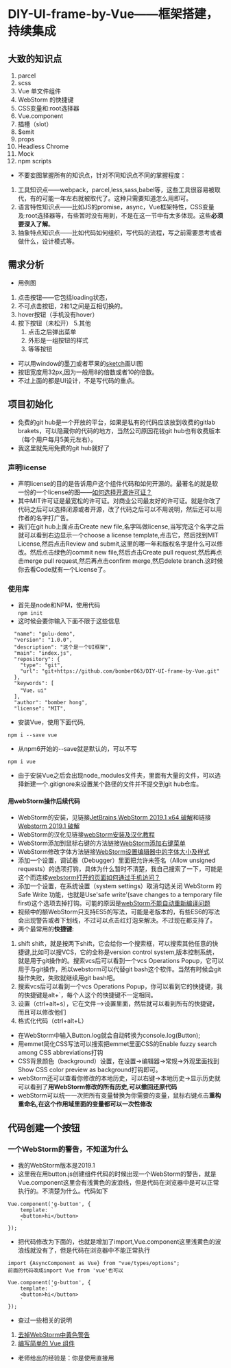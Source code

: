 # DIY-UI-frame-by-Vue——框架搭建，持续集成
## 大致的知识点
1. parcel
2. scss
3. Vue 单文件组件
4. WebStorm 的快捷键
5. CSS变量和:root选择器
6. Vue.component
7. 插槽（slot）
8. $emit
9. props
10. Headless Chrome
11. Mock
12. npm scripts
* 不要妄图掌握所有的知识点，针对不同知识点不同的掌握程度：
1. 工具知识点——webpack，parcel,less,sass,babel等，这些工具很容易被取代，有的可能一年左右就被取代了。这种只需要知道怎么用即可。
2. 语言特性知识点——比如JS的promise，async，Vue框架特性，CSS变量及:root选择器等，有些暂时没有用到，不是在这一节中有太多体现。这些**必须要深入了解**。
3. 抽象特点知识点——比如代码如何组织，写代码的流程，写之前需要思考或者做什么，设计模式等。
## 需求分析
* 用例图
1. 点击按钮——它包括loading状态，
2. 不可点击按钮，2和1之间是互相切换的。
3. hover按钮（手机没有hover）
4. 按下按钮（未松开）
5.其他
   1. 点击之后弹出菜单
   2. 外形是一组按钮的样式
   3. 等等按钮
* 可以用window的[墨刀](https://modao.cc/)或者苹果的[sketch](http://www.sketchcn.com/)画UI图
* 按钮宽度用32px,因为一般用8的倍数或者10的倍数。
* 不过上面的都是UI设计，不是写代码的重点。
## 项目初始化
* 免费的git hub是一个开放的平台，如果是私有的代码应该放到收费的gitlab brakets，可以隐藏你的代码的地方，当然公司原因花钱git hub也有收费版本（每个用户每月5美元左右）。
* 我这里就先用免费的git hub就好了
### 声明license
* 声明license的目的是告诉用户这个组件代码和如何开源的。最著名的就是软一份的一个license的图——[如何选择开源许可证？](http://www.ruanyifeng.com/blog/2011/05/how_to_choose_free_software_licenses.html)
* 其中MIT许可证是最宽松的许可证。对商业公司最友好的许可证。就是你改了代码之后可以选择闭源或者开源，改了代码之后可以不用说明，然后还可以用作者的名字打广告。
* 我们在git hub上面点击Create new file,名字叫做license,当写完这个名字之后就可以看到右边显示一个choose a license template,点击它，然后找到MIT License,然后点击Review and submit,这里的哪一年和版权名字是什么可以修改。然后点击绿色的commit new file,然后点击Create pull
request,然后再点击merge pull request,然后再点击confirm merge,然后delete branch.这时候你去看Code就有一个License了。
### 使用库
* 首先是node和NPM，使用代码   
`npm init`
* 这时候会要你输入下面不限于这些信息
```
  "name": "gulu-demo",
  "version": "1.0.0",
  "description": "这个是一个UI框架",
  "main": "index.js",
  "repository": {
    "type": "git",
    "url": "git+https://github.com/bomber063/DIY-UI-frame-by-Vue.git"
  },
  "keywords": [
    "Vue，ui"
  ],
  "author": "bomber hong",
  "license": "MIT",
```
* 安装Vue，使用下面代码,
```
npm i --save vue 
```
* 从npm6开始的--save就是默认的，可以不写
```
npm i vue
```
* 由于安装Vue之后会出现node_modules文件夹，里面有大量的文件，可以选择新建一个.gitignore来设置某个路径的文件并不提交到git hub仓库。
#### 用webStorm操作后续代码
* WebStorm的安装，见链接[JetBrains WebStorm 2019.1 x64 破解](http://www.bcniubi.cn/221)和链接[Webstorm 2019.1 破解](https://blog.csdn.net/fu983531588/article/details/89312799)
* WebStorm的汉化见链接[webStorm安装及汉化教程](https://blog.csdn.net/qq_33915006/article/details/79696319)
* WebStorm添加到鼠标右键的方法链接[WebStorm添加右键菜单](https://www.jianshu.com/p/de8f31e11dea)
* WebStorm修改字体方法链接[WebStorm设置编辑器中的字体大小及样式](https://www.cnblogs.com/dzlishen/p/4253280.html)
* 添加一个设置，调试器（Debugger）里面把允许未签名（Allow unsigned requests）的选项打钩，具体为什么暂时不清楚，我自己搜索了一下，可能是这个而连接[webstorm打开的页面如何通过手机访问？](https://blog.csdn.net/qq_28296925/article/details/94602731)
* 添加一个设置，在系统设置（system settings）取消勾选关闭 WebStorm 的 Safe Write 功能，也就是Use'safe write'(save changes to a temporary file first)这个选项去掉打钩。可能的原因是[webStorm不能自动重新编译问题](https://blog.csdn.net/qq_34149935/article/details/79224263)
* 视频中的额WebStorm只支持ES5的写法，可能是老版本的，有些ES6的写法会出现警告或者下划线，不过可以点击红灯泡来解决。不过现在都支持了。
* 两个最常用的**快捷键**:
1. shift shift，就是按两下shift，它会给你一个搜索框，可以搜索其他任意的快捷键,比如可以搜VCS，它的全称是version control system,版本控制系统，就是用于git操作的。搜索vcs后可以看到一个vcs Operations Popup，它可以用于与git操作，所以webstorm可以代替git bash这个软件。当然有时候会git操作失败，失败就继续用git bash吧。
2. 搜索vcs后可以看到一个vcs Operations Popup，你可以看到它的快捷键，我的快捷键是alt+`，每个人这个的快捷键不一定相同。
3. 设置（ctrl+alt+s），它在文件——>设置里面，然后就可以看到所有的快捷键，而且可以修改他们
4. 格式化代码（ctrl+alt+L）
* 在WebStorm中输入Button.log就会自动转换为console.log(Button);
* 用emmet简化CSS写法可以搜索把emmet里面CSS的Enable fuzzy search among CSS abbreviations打钩
* CSS背景颜色（background）设置，在设置->编辑器->常规->外观里面找到Show CSS color preview as background打钩即可。
* webStorm还可以查看你修改的本地历史，可以右键->本地历史->显示历史就可以看到了**用WebStorm修改的所有历史,可以撤回还原代码**
* webStorm可以统一一次把所有变量替换为你需要的变量，鼠标右键点击**重构重命名,在这个作用域里面的变量都可以一次性修改**
## 代码创建一个按钮
### 一个WebStorm的警告，不知道为什么
* 我的WebStorm版本是2019.1
* 这里我在用button.js创建组件代码的时候出现一个WebStorm的警告，就是Vue.component这里会有浅黄色的波浪线，但是代码在浏览器中是可以正常执行的。不清楚为什么。代码如下
```
Vue.component('g-button', {
    template: `
    <button>hi</button>
    `
});
```
* 把代码修改为下面的，也就是增加了import,Vue.component这里浅黄色的波浪线就没有了，但是代码在浏览器中不能正常执行
```
import {AsyncComponent as Vue} from "vue/types/options";
前面的代码改成import Vue from 'vue'也可以

Vue.component('g-button', {
    template: `
    <button>hi</button>
    `
});
```
* 查过一些相关的说明
1. [去掉WebStorm中黄色警告](https://blog.csdn.net/qq_30091939/article/details/88568456)
2. [编写简单的 Vue 组件](https://www.jianshu.com/p/cf9dbeeb004f)
* 老师给出的经验是：你是使用直接用 <script> 引入的，而WebStorm以为你是通过npm包引入（这种方式应该是需要你声明一下import Vue from 'vue'），所以给你这个提示，所以.......在当前状况下可以无视这个波浪线
### 这个webStorm的警告先这样，继续写组件及样式
* 全局组件的说明见[链接](https://cn.vuejs.org/v2/guide/components.html?#%E7%BB%84%E4%BB%B6%E7%9A%84%E7%BB%84%E7%BB%87)
* 全局注册的组件可以用在其被注册之后的任何 (通过 new Vue) 新创建的 Vue 根实例，也包括其组件树中的所有子组件的模板中。
* 这里的简单代码示例就是在JS中
```
Vue.component('g-button', {
    template: `
    <button>hi</button>
    `
});
```
* 在HTML中实例化这个Vue，挂在到#app这个标签上
```
    new Vue({
        el:'#app',
    })
```
* 增加样式
```
        *{
            box-sizing: border-box;
            padding: 0px;
            margin: 0px;
        }
```
* 为了统一一些CSS的属性值，我们用到CSS变量及:root
* 这里用到CSS的伪类,[:root](https://developer.mozilla.org/zh-CN/docs/Web/CSS/:root)这个 CSS 伪类匹配文档树的根元素。对于 HTML 来说，:root 表示 <html> 元素，除了优先级更高之外，与 html 选择器相同。
* 在声明全局 [CSS 变量](https://developer.mozilla.org/zh-CN/docs/Web/CSS/--*)时 :root 会很有用,带有前缀--的属性名，比如--example--name，表示的是带有值的自定义属性，其可以通过 var 函数在全文档范围内复用的。
* [:active](https://developer.mozilla.org/zh-CN/docs/Web/CSS/:active) CSS伪类匹配被用户激活的元素。它让页面能在浏览器监测到激活时给出反馈。当用鼠标交互时，它代表的是用户按下按键和松开按键之间的时间
* :root的兼容性说明请查看[canIUse网站](https://www.caniuse.com/)
* 这个:root其实就是html选择器。改成html是一样的。
```
        :root{
            --button-height:32px;
            --font-size:14px;
            --button-bg:white;
            --button-active-bg:#eee;
            --border-radius:4px;
            --color:#333;
            --border-color:#999;
            --border-color-hover:#666;
        }
        body{
            font-size:var(--font-size);
        }
        #app{
            margin:20px;
        }
        .g-button{
            font-size: var(--font-size);
            height:var(--button-height);
            padding: 0 1em;
            border-radius:var(--border-radius);
            border:1px solid var(--border-color);
            background: var(--button-bg);
        }
        .g-button:hover{
            border-color: var(--border-color-hover);
        }
        .g-button:active{
            background: var(--button-active-bg);
        }
        .g-button:focus{
            outline: none;//这里是不显示默认蓝色的边框，后续在加focus的样式
        }
```
* 这里WebStorm会认为g-button这个选择器没有使用过，因为我们是在另外一个JS文件里面使用的，所以这个软件查询不到，这个可以忽略。
### 代码组合到一个文件里面
* 目前的代码是分散的，比如
1. JS是写在单独的button.js文件里面。
2. HTML是写在button.js的template里面。
3. 样式写到index.html的style标签里面。
* Vue是可以使用[单文件组件的](https://cn.vuejs.org/v2/guide/single-file-components.html#ad)，也就是**可以用一个文件表示这三种语言，但是需要先引入webpack或者[parcel](https://parceljs.org/)**，目前先用parcel。
* 根据[parcel开始](https://zh.parceljs.org/getting_started.html)里面的安装进行安装
* 前面的Vue的安装是给用户使用的，所以不需要加-D，因为**-D是给开发者使用的,D的意思就是development**，具体见这个链接[npm install -S -D -g 有什么区别](https://www.jianshu.com/p/2e7f3b69e51e)
```
npm i -D parcel-bundler
```
* 创建一个src文件夹。然后把index.html里面的下面的Vue代码拷贝到这个文件里面的app.js里面去。
```
new Vue({
    el: '#app',
})
```
* 在index.html中引入vue的和引入button.js的script代码也可以删除，从app.js里面import来引入
* 删除index.html中的下面行代码
```
<script src="./node_modules/vue/dist/vue.min.js"></script>
<script src="./button.js"></script>
```
* 但是需要引入app.js这个文件，因为所有的**入口全都从这个app.js进入**
```
<script src="./src/app.js"></script>
```
* 这个app.js需要加入vue的引入，通过下面代码
```
import Vue from 'vue'
```
* 它的完整写法是把整个目录写进入，但是import...from...的from命令后面可以跟很多路径格式，若只给出vue，axios这样的包名，则会自动到node_modules中加载；若给出相对路径及文件前缀，则到指定位置寻找。所以可以忽略掉路径，详细省略路径的原因见[链接import Vue from 'vue'](https://blog.csdn.net/bujiongdan/article/details/81416100)，完整的写法
```
import Vue from "../node_modules/vue/dist/vue.js";
```
* 可以看到之前的入口由script里面的src引入，现在通过import引入。
* 在src里面在创建一个**button.vue，包括了html（用template标签），css（用style标签），js（用script标签）的三个代码，**把前面的代码拷贝过来**稍作修改即可**。
* script里面只需要用`export default {}`,style中使用SCSS代码稍微修改下，[这里的`&`是SCSS的语法](https://www.html.cn/doc/sass/#parent-selector),它代表引用父选择器。
* 此时的button.js可以删除掉了
* button.vue此时的代码
* 这里用到了style的[lang属性](https://developer.mozilla.org/zh-CN/docs/Web/HTML/Global_attributes/lang)
```
<template>
    <button class="g-button">按钮</button>
</template>
<script>
    export default {

    }
</script>
<style lang="scss">
    .g-button{
        font-size: var(--font-size);
        height:var(--button-height);
        padding: 0 1em;
        border-radius:var(--border-radius);
        border:1px solid var(--border-color);
        background: var(--button-bg);
        &:hover{
            border-color: var(--border-color-hover);
        }
        &:active{
            background: var(--button-active-bg);
        }
        &:focus{
            outline: none;//这里是不显示默认蓝色的边框，后续在加focus的样式
        }
    }
</style>
```
* 这里用到全局注册的组件[Vue.component](https://cn.vuejs.org/v2/api/#Vue-component)，整个app.js代码修改为
```
import Vue from 'vue'
import Button from './button'

Vue.component('g-button',Button)

new Vue({
    el: '#app',
})
```
* 最后我们需要运行parcel打包代码运行后才可以生效。**需要写入完整路径,window用户还需要在后面加上index.html，不然可能会有No entres found 报错**。
```
./node_modules/.bin/parcel index.html
```
* 如果**你不想写入全部路径可以用npx，它可以帮助你找被目录的路径**
```
npx parcel index.html
```
* parcel会去安装你需要的所有东西(包括vue-template-compiler@2.6.10，@vue/component-compiler-utils@3.0.0，sass@1.22.12，vue-hot-reload-api@2.3.4)，安装完后会有一个链接地址http://localhost:1234/给你就可以在浏览器上查看啦。
### 但是此时运行parcel出现了错误
* 浏览器上报错显示vue.runtime.esm.js:734 [Vue warn]: You are using the **runtime-only build of Vue** where the template compiler is not available. Either pre-compile the templates into render functions, or use the compiler-included build.
* 这里说到runtime-only有问题，此时我们通过[Vue文档](https://cn.vuejs.org/v2/guide/installation.html#Parcel)查看配置parcel需要添加东西，package.json加入下面代码
```
{
  // ...
  "alias": {
    "vue" : "./node_modules/vue/dist/vue.common.js"
  }
}
```
* 修改后就不会去使用默认的runtime-only版本，而是去使用vue.common.js版本。
* 此时ctrl+c断开后使用下面代码运行，**此时需要加上--no-cache,意思是不要使用之前的缓存**
```
npx parcel index.html --no-cache
```
* 因为安装了parcel运行后会有一个.cache文件，如果把这个文件删除掉也可以不加--no-cache。
* 此时就可以在出现的链接http://localhost:1234中看到按钮啦。
* 此时产生的.cache文件（parcel编译的过程中产生的缓存存放的地方）不需要上传到git hub上面去，要放到.gitignore里面去。
* dist文件夹也暂时不用上传，放到.gitignore里面去。
### 其他
* 安装一个git open就可以在所在目录用git直接打开git hub仓库的网页了。这个可以全局安装
```
npm i -g git-open
```
* 然后再任何一个git仓库的目录输入下面代码就可以打开远程git hub仓库了
```
git open
```
* 不过只是用默认的浏览器打开，指定用某个浏览器我还不会用。具体见[链接git-open](https://github.com/paulirish/git-open)
### 小结
***
* 目前我们就把代码从最原始的JS版本变成parcel版本，我们大致做了以下内容：
1. 首先把button.js变成了button.vue。button.vue里面有html内容，JS内容和内容CSS。
2. 在app.js里面把所有的依赖（引入两个script标签）通过import来代替，比如Vue库和button.vue的引入。
3. app.js里面通过Vue.component声明g-button标签对应Button.vue这个引入
4. 然后在app.js里面用new Vue实例化（初始化）标签为#app的这个DIV。
5. index.html里面有一个标签为#app的这个DIV，它里面有一个g-button这个标签，它会去问Vue是否认识这个按钮，因为通过了Vue.component声明过了。他会把这个g-button的按钮渲染成Button.vue
6. 然后就进入到Button.vue这个文件里面看template里面的html,JS和CSS一起来渲染。
7. 通过开发者工具打开http://localhost:1234可以看到渲染后JS自动变成了script标签去引用，CSS自动变成了link去引用。
* 这些就是[单文件组件](https://cn.vuejs.org/v2/guide/single-file-components.html#ad)，特点就是把html,JS,css放到一个文件里面。
* 目前用到的parcel暂时不用配置，比较方便。但是后续需要一些操作。
* 目前学完了前面六个知识点：
1. parcel
2. scss
3. Vue 单文件组件
4. WebStorm 的快捷键
5. CSS变量和:root选择器
6. Vue.component
***
## Vue的slot插槽
* 单文件组件（button.vue）的template代码中的内容不知道是什么，需要外面（index.html）传进来,这时候就用到[slot](https://cn.vuejs.org/v2/api/#slot)和[slot详细](https://cn.vuejs.org/v2/guide/components-slots.html)，当index.html用到这个创建的标签g-button的时候，这个标签里面传入什么信息就会被button.vue的slot替换为什么信息。
```
<template>
    <button class="g-button">
        <slot></slot>
    </button>
</template>
```
* 我在index.html中传入按钮两个字
```
<div id="app">
    <g-button>按钮</g-button>
</div>
```
## 增加Icon
* Icon一般需要设计师来做的比较漂亮，所以前端一般是弄不出来的，这里可以推荐一个[icon网站](https://www.iconfont.cn/)
* 这里不详细说明过程了，详细可以查看以前的博客——[小图标创建](https://zhuanlan.zhihu.com/p/54616676)和[帮助](https://www.iconfont.cn/help/detail?spm=a313x.7781069.1998910419.d8d11a391&helptype=code)
* 这里说明一点就是如果有上下左右这种结构的，可能不一定会有左右或者上下匹配的图标，那么就通过
1. **编辑图标去设置上下或者左右旋转**就好了。
2. 也可以直接下载SVG图片使用墨刀（window）或者Sketch(苹果)可以编辑SVG的软件，也有在线的软件，来更改方向，改变之后上传SVG（这里必须上传SVG格式才行）到icon网站对应你的项目即可。
* 更多[SVG编辑工具](https://www.mockplus.cn/blog/post/1308)，其中一款工具[AICC2019下载Adobe Illustrator CC 2019中文完整破解版免费下载与安装教程](https://www.jianshu.com/p/5e226def99cd)
* 这个Icon标签的宽高和字体一样就可以，设置为1em。代码修改为。
```
    <g-button>
        <svg class="icon" aria-hidden="true">
            <use xlink:href="#i-setting"></use>
        </svg>
        按钮
    </g-button>
```
* CSS代码为
```
.icon{
            width: 1em; height: 1em;
            vertical-align: -0.15em;
        }
```
* 为了便于使用该库的人更好的使用，一般是把SVG不写到index文件里面，而是写到button.vue里面，并且把CSS的样式解决好。
### 用props传值
* 我们用到[Vue的props](https://cn.vuejs.org/v2/api/#props),props 可以是数组或对象，用于接收来**自父组件的数据**。props 可以是简单的数组，或者使用对象作为替代，对象允许配置高级选项，如类型检测、自定义验证和设置默认值。
* 我们在button.vue里面写入
```
<script>
    export default {
        props:['icon']
    }
</script>
```
* **这里的icon是一个标签的属性，并且是一个变量，这里的icon值是父级组件标签的属性传过来的**，也就是index.html的标签g-button的属性传过来的。我们传入icon为setting
```
<div id="app">
    <g-button icon="setting">
        按钮
    </g-button>
</div>
```
* 这里的**export对应该文件路径的import**。在import下面输入console.log(icon)可以打出这个icon的值，也就是也就是index.html的标签g-button的属性传过来的值。
* button.vue上面用到export
```
    export default {
        props:['icon']
    }
```
* app.js里面用到import
```
import Button from './button'
```
* [传递动态prop](https://cn.vuejs.org/v2/guide/components-props.html#%E4%BC%A0%E9%80%92%E9%9D%99%E6%80%81%E6%88%96%E5%8A%A8%E6%80%81-Prop)，这里需要用到v-bind:绑定属性，也可以简写为一个冒号:,这里还用到ES的反引号和插入${}的[模板字符串](https://developer.mozilla.org/zh-CN/docs/Web/JavaScript/Reference/template_strings)用法，也就是把它变成了一个JS语法的操作。
```
        <svg class="icon" aria-hidden="true">
            <use :xlink:href="`#i-${icon}`"></use>
        </svg>
```
* export和import的用法[说明](https://www.cnblogs.com/xiaotanke/p/7448383.html)
### 一个BUG
* 如果用户没有传入icon，也就是index.html里面的 g-button没有写icon，那么就会出现一个空的SVG占用位置。
* 只需要加一个v-if即可，v-if 指令用于条件性地渲染一块内容。这块内容只会在指令的表达式返回 truthy 值的时候被渲染。就是icon变量存在的时候那么就肯定是返回truthy值，才会出现SVG，不存在就不出现SVG
```
        <svg v-if="icon" class="icon" aria-hidden="true">
            <use :xlink:href="`#i-${icon}`"></use>
        </svg>
```
### icon从左边换到右边
* 这里要增加一个变量icon-position（短横线法）或者iconPostion（驼峰法）,**这个变量在HTML只能用中划线与他们对应，**HTML中的特性名是大小写不敏感的**，所以浏览器会把所有大写字符解释为小写字符。这意味着当你使用 DOM 中的模板时，camelCase (驼峰命名法) 的 prop 名需要使用其等价的 kebab-case (短横线分隔命名) 命名，具体说明详细见[Prop 的大小写 (camelCase vs kebab-case)](https://cn.vuejs.org/v2/guide/components-props.html#Prop-%E7%9A%84%E5%A4%A7%E5%B0%8F%E5%86%99-camelCase-vs-kebab-case)
* 但是**在v-bind绑定的style里面就必须要写驼峰**，不管props里面是icon-position（短横线法）还是iconPosition（驼峰法）
```
v-bind:style="{order:iconPosition}"
```
* 介绍两种方法：
1. 用v-if,[v-else](https://cn.vuejs.org/v2/api/#v-else)来判断之后把slot的顺序修改，但是这样写重复代码有点多，重复多了就会不小心犯错。比如
```
        <button class="g-button" v-if="iconPosition==='right'">
            <slot></slot>
            <svg v-if="icon" class="icon"  aria-hidden="true">
                <use :xlink:href="`#i-${icon}`"></use>
            </svg>
        </button>
        <button class="g-button" v-else>
            <svg v-if="icon" class="icon"  aria-hidden="true">
                <use :xlink:href="`#i-${icon}`"></use>
            </svg>
            <slot></slot>
        </button>
```
2. 用 v-bind:class,用CSS来控制前后顺序，不用JS控制前后顺序，这样用CSS来做样式相关的代码，可以减少代码重复导致不小心的犯错,这里用到了[用方括号括起来的 JavaScript 表达式作为一个指令的参数](https://cn.vuejs.org/v2/guide/syntax.html#%E5%8A%A8%E6%80%81%E5%8F%82%E6%95%B0),比如下面的代码，这里的${iconPosition}首先会被props里面的icon-position替换，prop这里的icon-position是index中赋值的right，所以${iconPosition}最后就是right，所以就变成`{[`icon-right`]:true}`,
icon-right会被作为一个 JavaScript 表达式进行动态求值，求得的值将会作为最终的参数来使用。那么这个绑定将等价于 v-bind:class={icon-right:true}。**这个 class 存在与否将取决于数据属性 icon-right 的 truthiness,默认是false，**也就是默认不绑定icon-right这个class,但是如果是true那么就会绑定icon-right这个class。具体见[对象语法](https://cn.vuejs.org/v2/guide/class-and-style.html#%E5%AF%B9%E8%B1%A1%E8%AF%AD%E6%B3%95)
```
            <svg v-if="icon" class="icon" v-bind:class="{[`icon-${iconPosition}`]:true}" aria-hidden="true">
                <use :xlink:href="`#i-${icon}`"></use>
            </svg>
```
* script中有props
```
<script>
    export default {
        props:['icon','icon-position']
    }
</script>
```
* 外面的index.html中的icon-position做了赋值
```
<div id="app">
    <g-button icon="setting" icon-position="right">
        按钮
    </g-button>
    <g-button icon="setting">
        按钮
    </g-button>
</div>
```
* CSS 的选择器默认的order为0，icon-right的order为1，也就是在默认的右边。
```
        & .icon{
            width: 1em; height: 1em;
            vertical-align: -0.15em;
            order:0;
            /*fill: currentColor;*/
            /*overflow: hidden;*/
        }
        & .icon-right{
            order:1;
        }
    }
```
3. 也可以把v-bind:class绑定到SVG的上一级div上面。不过这里需要注意slot是不能绑定class的也就是slot标签不能有属性class，因为它会消失，具体为什么暂时不清楚，所以需要给slot外面加一个div并且绑定一个默认的class。
* 外面的index.html代码也有icon-position="right"
```
    <g-button icon="setting" icon-position="right">
        按钮
    </g-button>
```
* template代码为
```
        <button class="g-button" v-bind:class="{[`icon-${iconPosition}`]:true}">
            <svg v-if="icon" class="icon"  aria-hidden="true">
                <use :xlink:href="`#i-${icon}`"></use>
            </svg>
            <div class="content">
                <slot ></slot>
            </div>
        </button>
```
* script一样
```
    export default {
        props:['icon','icon-position']
    }
```
* CSS代码需要有默认的顺序（icon在前面，content在后面）和icon-right的样式顺序（icon在后面，content在前面）
```
        & .icon{
            width: 1em; height: 1em;
            vertical-align: -0.15em;
            order:1;
            /*fill: currentColor;*/
            /*overflow: hidden;*/
        }
        & .content{
            order:2;
        }
        &.icon-right{
            & .icon{
                order:2;
            }
            & .content{
                order:1;
            }
        }
```
* 当然也可以直接用v-bind:style，v-bind:style 的对象语法十分直观——看着非常像 CSS，但**其实是一个 JavaScript 对象**。CSS 属性名可以用驼峰式 (camelCase) 或短横线分隔 (kebab-case，记得用引号括起来) 来命名
### 解决一个CSS不对齐BUG
* 发现两个按钮上下之间没有对齐，这是**因为inline元素引起的BUG**，这时候只需要在对应的class上面加上下面属性和值（这个值除了默认值都可以，比如top,middle等）即可：
```
    .g-button{
        vertical-align: top;
        }
```
### 继续增加icon和字体之间的CSS间隙样式
* 只需要icon和字体之间间隙为0.3em即可，因为默认样式会增加到所有样式中，包括icon-right样式里面去，所需要在icon-right里面写上margin-right:0
```
        & .icon{
            margin-right:.1em;
        }
        & .content{
            order:2;
        }
        &.icon-right{
            & .icon{
                order:2;
                margin-left:.1em;
                margin-right:0;
            }
            & .content{
                order:1;
            }
```
### props的另一种写法，不用数组，用对象
* [props](https://cn.vuejs.org/v2/api/#props)用数组是简单语法，对象语法稍微复杂一点,因为它可以提供验证。并且提供了一些选项：
1. type: 可以是下列原生构造函数中的一种：String、Number、Boolean、Array、Object、Date、Function、Symbol,任何自定义构造函数、或上述内容组成的数组。会检查一个 prop 是否是给定的类型，否则抛出警告。
2. default: any，为该 prop 指定一个默认值。如果该 prop 没有被传入，则换做用这个值。
3. required: Boolean，定义该 prop 是否是必填项。在非生产环境中，如果这个值为 truthy 且该 prop 没有被传入的，则一个控制台警告将会被抛出。
4. validator: Function，自定义验证函数会将该 prop 的值作为唯一的参数代入。在非生产环境下，如果该函数返回一个 falsy 的值 (也就是验证失败)，一个控制台警告将会被抛出。
* 我们可以通过validator函数打出传进来的参数是什么，比如
```
                validator(xxx) {
                    console.log(xxx)
                }
```
* 为了防止用户输入除了左left右right以外别的方向，我们可以通过下面的验证函数.
```
                validator(xxx) {
                    if(xxx!=='left'&&xxx!=='right'){
                    return false
                    }
                    return true
                }
```
* 当用户输入除了left和right以外的值浏览器就会报错,报错示例.
```
vue.common.dev.js:750 [Vue warn]: Invalid prop: custom validator check failed for prop "iconPosition".

found in

---> <GButton>
       <Root>
```
* 上面的validator代码如果是使用WebStorm（他是一种智能的IDE）那么就可以看到有黄色小灯泡，里面有一堆优化代码的选项，有很多可以简化的选项，这里选择其中一种，比如可以选择simplify if-else就变成了
```
                validator(xxx) {
                    return !(xxx !== 'left' && xxx !== 'right');
                }
```
* 还可以继续优化，把&&改成||
```
                    return xxx === 'left' || xxx === 'right';
```
* 我们定义type类型为字符串，并且default默认值为'left',然后只能输入的参数只能使left和right.
### 小结
***
* 我们是怎么引入这个icon到从左边到右边的
1. 在index.html上增加一个icon-position，如果它赋值为right就是右边。如果没有写这个icon-position那就就出现在最左边。
2. 这个class是如何控制的，是通过这个代码,它通过**方括号和字符串模板的插入${}，并且通过绑定class的对象语法完成**。
3. 绑定class之后，通过对应Class控制CSS的order就可以间接控制顺序了。
```
v-bind:class="{[`icon-${iconPosition}`]:true}"
```
***
## 增加icon.vue，将svg代码组件化整理到icon.vue
* 如果需要新增加icon，那么需要重新写以前的重复代码，如何解决呢？增加icon.vue是可以减少更多的重复代码
* 建立一个icon.vue代码为：
```
<template>
        <svg class="g-icon">
            <use :xlink:href="`#i-${name}`"></use>
        </svg>
</template>
<script>
    export default {
        props:['name']
    }
</script>
<style lang="scss">
    .g-icon {
        vertical-align: -0.15em;
        width: 1em;
        height: 1em;
    }
</style>
```
* app.js里面引入全局组件icon.vue
```
import Icon from './icon'

Vue.component('g-icon',Icon)
```
* button.vue的下面代码就可以删除
```
            <svg v-if="icon" class="icon" >
                <use :xlink:href="`#i-${icon}`"></use>
            </svg>
```
* 替换为下面的代码，注意name前面需要有一个冒号:。这个冒号是v-bind:的缩写，如果不写这个冒号icon就是一个字符串，写了这个icon是一个变量，也就是props里面的变量icon。可以用外部对这个icon属性进行赋值操作。
```
            <g-icon v-if="icon" :name="icon"></g-icon>
```
* 这时候你就可以在index.html或button.vue中都可以使用g-icon标签了。
* 但是还有一个icon的class样式没有加入，我们把代码加入这个class它主要是控制顺序，也就是order，还有一些margin。
```
            <g-icon class="icon" v-if="icon" :name="icon"></g-icon>
```
## 增加loading icon
### loading的CSS样式
* 继续在iconfont网站找一个加载的图标。
* 然后增加一个loading-css的class
```
            <g-icon name="loading" class="loading-css"></g-icon>
```
* 然后在button.vue上添加一个旋转的动画
```
    @keyframes rotate {
        from{
            transform: rotate(0deg);
        }
        to{
            transform:rotate(360deg);
        }
        
        & .loading-css{
            animation: rotate 1.5s linear infinite;
        }
```
* [SVG](https://developer.mozilla.org/zh-CN/docs/Web/SVG/Tutorial)改变颜色是用fill，比如
```
fill:red
```
* 增加一个loading 属性
```
            'loading':{
              type:Boolean,
              default: false
            },
```
* 当属性后面的值要表示变量的时候，属性前面必须要有冒号：或者v-bind:，因为这样的属性值这样才能使它成为JS的代码，比如下面的就是字符串"true"
```
    <g-button loading="true">
```
* 下面的就是JS代码对应的布尔true，此时的引号已经没用了，**可以去掉这个双引号,也可以留着双引号。**
```
    <g-button :loading="true">
```
* 只要loading存在的话，那么icon应该隐藏删除掉，那么就写上下面代码,既有loading又有icon的时候v-if就返回false，如果只有icon，loading为false的时候就返回true.
```
      <g-icon class="icon" v-if="icon&&!loading" :name="icon"></g-icon>
```
* 为了让loading和icon出现的左右顺序也相同，需要给loading还加上icon的class。这样CSS里面的order控制的顺序也会去控制loading了.
```
      <g-icon v-if="loading" name="loading" class="loading-css icon"></g-icon>
```
### $emit事件
* 这里需要一个[绑定事件v-on](https://cn.vuejs.org/v2/api/#v-on),@是v-on的缩写。
* 当有绑定事件，比如点击事件，点击了g-button，这个g-button的单元件组件有比较多的标签（有button，有g-icon，有div和slot），你需要用到[$emit](https://cn.vuejs.org/v2/api/#vm-emit)，这样就可以**告诉父组件这个子组件的哪个标签被这个点击事件触发了**。哪个地方引导这个触发呢？是js里面的对象触发的（相当于整个组件触发一个click事件）
* **原生的标签点击事件是知道了那个标签被点击了的**,因为原生的button就只有一个button。
* 这种**组件里面的标签比较多的，就需要靠emit来触发，字符串模板（template）里面的this是省略掉的**。他是通过with来实现的，具体见链接[MDN with](https://developer.mozilla.org/zh-CN/docs/Web/JavaScript/Reference/Statements/with)和[Vue 为什么要使用 with 语句？](https://segmentfault.com/q/1010000018552495)
```
        <button class="g-button" v-bind:class="{[`icon-${iconPosition}`]:true}" @click="$emit('click')">
```
* 因为只执行了一句代码所以上面的是简写(不需要写出x这个变量和methods)，下面的是展开后详细的写法，你还可以写成这样,x是methods里面x()
```
        <button class="g-button" v-bind:class="{[`icon-${iconPosition}`]:true}" @click="x">
```
* script里面，**script里面要写上this**
```
<script>
    export default {
        methods:{
            x(){
                this.$emit('click')
            }
        }
    }
</script>
```
* props是需要父组件里面的属性的值传给子组件，而**data**是组件（包括组件或子组件）**本身**的属性值。比如下面的**左边的loading**是子组件里面props的属性loading，它赋值给**右边的loading1**，右边的loading1是父组件本身的一个变量属性，这个变量属性来自于data。这样这个loading1是一个变量，不是写死的一个值，就可以通过点击事件click后来执行JS代码loading1=!loading1，来改变这个true或者false的状态。
```
    <g-button :loading="loading1" v-on:click="loading1=!loading1">
```
* 父组件的data
```
new Vue({
    el: '#app',
    data:{
        loading1:false
    }
})
```
## CSS整理（代码可以选择把竖向排列变成横向排列，这样可以节省一些空间，不过本次暂时不整理）
## 上一页和下一页组合在一起的例子效果
* 新建一个button-group.vue，template里面如果只有slot会报错
```
<template>
    <div>
    <slot></slot>
    </div>
</template>
```
* 报错信息
```
Cannot use <slot> as component root element because it may contain multiple nodes.
```
* 所以最好在slot标签外面加上一个div标签，这样就不会报错了.
```
<template>
    <div>
    <slot></slot>
    </div>
</template>
```
### 增加部分CSS
#### 方法一——用border-left:none
* 中间的边框可以删除一边( border-left:none)的来达到贴合的目的。用到[CSS 否定伪类:not](https://developer.mozilla.org/zh-CN/docs/Web/CSS/:not)
```
    .g-button-group {
        display: inline-flex;
        vertical-align: top;

        .g-button {
            border-radius: 0px;
            &:not(:first-child){
                border-left:none
            }
            &:first-child {
                border-bottom-left-radius: var(--border-radius);
                border-top-left-radius: var(--border-radius);
            }

            &:last-child {
                border-bottom-right-radius: var(--border-radius);
                border-top-right-radius: var(--border-radius);
            }
        }
    }
```
* **但是存在一个BUG**,就是除了第一个按钮以外，后面其他的左边的border是没有的（none），那么hover的时候变色就会显得很难看了。所以不要使用这种方法。
#### 方法二——用margin-left
* 用margin-left,用到z-index，当hover的时候让他排到最外面，不然会被后面的遮盖住
```
    .g-button-group {
        display: inline-flex;
        vertical-align: top;

        .g-button {
            border-radius: 0px;
            margin-left:-1px;
            &:first-child {
                border-bottom-left-radius: var(--border-radius);
                border-top-left-radius: var(--border-radius);
            }

            &:last-child {
                border-bottom-right-radius: var(--border-radius);
                border-top-right-radius: var(--border-radius);
            }
            &:hover{
                position: relative;
                z-index: 1;
            }
        }
    }
```
### 解决可能的风险
* 还存在一个风险，就是如果g-button标签被一个div标签包裹起来会显示出问题。所以通过一些操作来组织这样的代码产生。
* 这里需要用到下面三个知识点：
1. 需要稍微了解一下[生命周期图示](https://cn.vuejs.org/v2/guide/instance.html#生命周期图示)的知识，详细的解释可以看下这篇[文章——vue生命周期钩子函数详解](https://blog.csdn.net/qq_35585701/article/details/81216704),我们就知道[mounted函数](https://cn.vuejs.org/v2/api/#mounted)是el 被新创建的 vm.$el 替换，并挂载到实例上去之后调用该钩子。那么我们就可以在这个周期的时候通过一些实例属性查询是否存在g-button以外的其他标签（比如div）
2. 此时用[vm.$children](https://cn.vuejs.org/v2/api/#vm-children)是找不到div标签的，因为它只能找到Vue实例的标签。我们可以用[this.$el](https://cn.vuejs.org/v2/api/#vm-el),因为$el是**Vue 实例使用的原生根 DOM 元素实例**
3. [for of](https://developer.mozilla.org/zh-CN/docs/Web/JavaScript/Reference/Statements/for...of)，该语句遍历可迭代对象定义要迭代的数据（也就是key对应的value）。
4. [console.warn](https://developer.mozilla.org/zh-CN/docs/Web/API/Console/warn)向 Web 控制台输出一条警告信息
5. [toLowerCase()](https://developer.mozilla.org/zh-CN/docs/Web/JavaScript/Reference/Global_Objects/String/toLowerCase) 会将调用该方法的字符串值转为小写形式，并返回。
* 最后g-button-group的CSS代码
```
<style lang="scss">
    .g-button-group {
        display: inline-flex;
        vertical-align: top;

        .g-button {
            border-radius: 0px;
            margin-left:-1px;
            &:first-child {
                border-bottom-left-radius: var(--border-radius);
                border-top-left-radius: var(--border-radius);
            }

            &:last-child {
                border-bottom-right-radius: var(--border-radius);
                border-top-right-radius: var(--border-radius);
            }
            &:hover{
                position: relative;
                z-index: 1;
            }
        }
    }
</style>
```
* 最后g-button-group的script代码
```
<script>
    export default {
        mounted(){
            // console.log(this.$el.children)
            for(let node of this.$el.children){
                if(node.nodeName.toLowerCase()!=='button'){
                    console.warn(`g-button-group的子元素应该全是g-button元素,但是你使用了${node.nodeName.toLowerCase()}元素`)
                }
            }
        }
    }
</script>
```
### 一个小BUG(第一个元素不需要margin-left:-1px)
* 只让出了第一个子元素左边移动1px
```
    &:not(:first-child){margin-left:-1px;}
```
### 这里把变量loading改成loadings，为了不合svg的loading名字冲突
* 这里的loading是svg的一个标签属性名字中的一段文字，而loadings是属性props.
* button.vue里面由
```
<template>
            <g-icon v-if="loading" name="loading" class="loading-css icon"></g-icon>
</template>
<script>
    export default {
        props: {
            'loading':{
              type:Boolean,
              default: false
            }
        }
    }
</script>
```
* 修改为
```
<template>
            <g-icon v-if="loadings" name="loading" class="loading-css icon"></g-icon>
</template>
<script>
    export default {
        props: {
            'loadings':{
              type:Boolean,
              default: false
            }
        }
    }
</script>
```
* index.html里面由
```
    <g-button :loading="loading1" v-on:click="loading1=!loading1">
        按钮
    </g-button>
```
* 修改为
```
    <g-button :loadings="loading1" v-on:click="loading1=!loading1">
        按钮
    </g-button>
```
### 加冒号和不加冒号区别
* icon.vue中下面的代码name如果**不加冒号**：icon.vue这个组件产生的标签g-icon中有一个name属性(也就是props:['name'])。**右边的赋值就是一个字符串**，除非是字符串的情况下才会这样写。**就算你在这里写的不是字符串它也会把它转换为字符串**
```
            <g-icon v-if="loadings" name="loading" class="loading-css icon"></g-icon>
```
* icon.vue中下面的代码name如果**加冒号**：icon.vue这个组件产生的标签g-icon中有一个name属性。**右边的赋值就是一个变量**，因为这里要用到的是字符串，所以如果写成变量的形式可以把它通过String() 转换为字符串。
```
            <g-icon v-if="loadings" :name=String("loading") class="loading-css icon"></g-icon>
```
## 单元测试
* Vue上面就有[单元测试](https://cn.vuejs.org/v2/guide/unit-testing.html)的说明，但是目前看的不是很懂。
* 单元测试就是你去传一个输入，从输出后看跟你输入的东西是否匹配，不匹配就报错。
* 单元测试需要用[chai.js库](https://www.chaijs.com/),Chai is a **BDD / TDD** assertion library for node and the browser that can be delightfully paired with any javascript testing framework.
* 那么什么是BDD、TDD、assert分别是啥？
1. [BDD](https://baike.baidu.com/item/BDD/10735732?fr=aladdin)——Behavior Driven Development，行为驱动开发,行为驱动开发是测试驱动开发的扩展：**开发使用了一种简单的，特定于领域的脚本语言（例如，类似于英语的句子）。这些DSL将结构化的自然语言语句（例如，类似于英语的句子）转换为可执行的测试。**
2. [TDD](https://en.wikipedia.org/wiki/Test-driven_development)——Test-Driven Development,测试驱动开发,是一种软件开发过程，它依赖于非常短的开发周期的重复：将需求转换为非常具体的测试用例，然后对软件进行改进以使测试通过
3. [assert](https://zh.wikipedia.org/wiki/%E6%96%B7%E8%A8%80_(%E7%A8%8B%E5%BC%8F)),是一种放在程序中的一阶逻辑（如一个结果为真或是假的逻辑判断式），目的是为了标示与验证程序开发者预期的结果－当程序运行到断言的位置时，对应的断言应该为真。若断言不为真时，程序会中止运行，并给出错误消息。
    * 其实浏览器的控制台就有断言的命令就是[console.assert](https://developer.mozilla.org/zh-CN/docs/Web/API/Console/assert),如果断言为false，则将一个错误消息写入控制台。如果断言是true，没有任何反应。比如下面的判断就是错的，那么就会弹出Assertion failed: console.assert
    ```
    console.assert(1===2)//会弹出Assertion failed: console.assert
    ```
* 浏览器自带的console.assert功能比较弱，只能判断是真是假，如果需要更多功能可以使用[chai.js库]((https://www.chaijs.com/))。它给了三种形式的断言
1. Should
2. Expect
3. Assert
* 这里就以Expect举例好了。先安装chai.js,在你的目录属性下面命令,-D是给开发者用的
```
npm i -D chai
```
* 运行后显示版本chai@4.2.0
### 通过Vue.extend构造一个函数
* 这里用需要构造一个函数，用到[Vue.extend](https://cn.vuejs.org/v2/api/#Vue-extend),使用基础 Vue 构造器，创建一个“子类”。参数是一个包含组件选项的对象。data 选项是特例，需要注意 - 在 Vue.extend() 中它必须是函数
* 我们**通过JS把按钮写到页面里面**，通过一个方法（Vue.extend方法）构造函数，用new就可以Vue实例一个对象，然后挂载([vm.$mount](https://cn.vuejs.org/v2/api/#vm-mount))到一个标签上面。如果 Vue 实例在实例化时没有收到 el 选项，则它处于“未挂载”状态，没有关联的 DOM 元素。可以使用 vm.$mount() 手动地**挂载一个未挂载的实例(挂载多个会报错)**。比如下面代码
```
    const Constructor=Vue.extend(Button)//button组件变成构造函数
    const button=new Constructor()//通过这个构造函数new之后变成一个Vue实例
    button.$mount(test)//把button这个Vue实例挂载到id为test的标签上面。
```
* index.html上新增一个测试的id=text
```
    <div id="test"></div>
```
* 这样就通过JS把按钮写到页面里面了
* 这里如果不挂载到标签上它只能只是一个虚拟的DOM。
* 因为Button是来自于import Button from './button'，这个button.vue里面的属性如下：
```
        props: {
            'icon': {},
            'loading':{
              type:Boolean,
              default: false
            },
            'iconPosition': {
                type: String,
                default: 'left',
                validator(xxx) {
                    return xxx === 'left' || xxx === 'right';
                }
            }
        }
```
### 使用propData来修改new创建的实例的属性值
* 怎么来修改或者设置props里面的各种属性的值呢，**这里可以通过[propsData](https://cn.vuejs.org/v2/api/#propsData)来修改属性值**,限制：只用于 new 创建的实例中。创建实例时传递 props。主要作用是方便测试。
* 这样就可以通过
```
    const vm=new Constructor({
        propsData:{
            icon:'setting'
        }
    })
```
* 这样就可以在页面上看到一个button的icon了。
### 测试代码
* 单元测试就是放一个输入得到一个输出，**一般哪些东西需要单元测试呢？只要看一下有哪些输入参数,也就是props，除此之外还有触发的事件，比如click**。
* 测试完后，增加的页面多余的button或者显示还有内存最好清除掉，比如
```
    button.$el.remove()//测试完后为了不增加页面多余的button和内存最好移除。
    button.$destroy()//测试完后为了不增加多余内存最好移除。
```
* 测试代码如下
1. 第一个测试代码是测试输入一个icon:setting，得到对应的xlink:href是否与#i-setting匹配。
```
import chai from 'chai'
const expect=chai.expect
{
    const Constructor=Vue.extend(Button)
    const vm=new Constructor({
        propsData:{
            icon:'setting'
        }
    })
    vm.$mount(test)
    let useElement=vm.$el.querySelector('use')
    expect(useElement.getAttribute('xlink:href')).to.equal('#i-setting')//这个看起来很像英文的写法
    // console.assert(useElement.getAttribute('xlink:href')==='#i-setting') 这个JS语法的写法
    vm.$el.remove()//测试完后为了不增加页面多余的button和内存最好移除。
    vm.$destroy()//测试完后为了不增加多余内存最好移除。
}
```
   * 这里最后一行的expect看起很像英文的写法，如果用JS语言应该是console.assert(useElement.getAttribute('xlink:href')==='#i-setting')，如果返回的不是true就会显示报错。
   * 另外提醒一下,如果不$mount到test上，比如把$mount(test)改成$mount()也是可以正常执行的
2. 第二个测试，输入一个icon:setting并且loadings:true，得到对应的xlink:href是否与#i-loading匹配。也就是loading在true的时候隐藏掉icon，只显示loading
```
{
    const Constructor=Vue.extend(Button)
    const vm=new Constructor({
        propsData:{
            icon:'setting',
            loadings:true
        }
    })
    vm.$mount()
    let useElement=vm.$el.querySelector('use')
    expect(useElement.getAttribute('xlink:href')).to.equal('#i-loading')

    vm.$el.remove()//测试完后为了不增加页面多余的button和内存最好移除。
    vm.$destroy()//测试完后为了不增加多余内存最好移除。
}
```
3. 测试svg的order,order就是顺讯，也就是左边还是右边，这里如果要获取到CSS的属性就需要渲染后才可以获取到。**如果button不在页面里面，就不会渲染CSS**,下面的代码是获取不到svg的CSS的order属性的。
   * [window.getComputedStyle](https://developer.mozilla.org/zh-CN/docs/Web/API/Window/getComputedStyle)方法返回一个对象，该对象在应用活动样式表并解析这些值可能包含的任何基本计算后报告元素的所有CSS属性的值。 私有的CSS属性值可以通过对象提供的API或通过简单地使用CSS属性名称进行索引来访问。这里获取到的所有CSS属性值都是**字符串**
```
{
    const Constructor=Vue.extend(Button)
    const vm=new Constructor({
        propsData:{
            icon:'setting',
            iconPosition:'right'
        }
    })
    button.$mount()
    let svg=vm.$el.querySelector('svg')
    let order=window.getComputedStyle(svg).order
    console.log(order)//这里的order是没有任何信息的。
        vm.$el.remove()//测试完后为了不增加页面多余的button和内存最好移除。
        vm.$destroy()//测试完后为了不增加多余内存最好移除。
}
```
   * 所以需要把vm挂载到页面里面,所以需要创建一个div放到body下面，然后再把这个vm挂载到这个div上，这样button就会出现在页面里面，出现在页面里面就会有样式，就会渲染CSS啦。我们就可以使用window.getComputedStyle这个API了。
   ```
   {
       const div=document.createElement('div')
       document.body.appendChild(div)
       const Constructor=Vue.extend(Button)
       const vm=new Constructor({
           propsData:{
               icon:'setting',
               iconPosition:'right'
           }
       })
       vm.$mount(div)
       let svg=vm.$el.querySelector('svg')
       let order=window.getComputedStyle(svg).order
       expect(order).to.equal('2')//这里iconPosition:'right',所以的order就是'2'
   
       vm.$el.remove()//测试完后为了不增加页面多余的button和内存最好移除。
       vm.$destroy()//测试完后为了不增加多余内存最好移除。
   }
   ```
   * 如果只是通过设置属性这样的方式也可以，代码也比较简答
   ```
   {
       const div=document.createElement('div')
       document.body.appendChild(div)
       const Constructor=Vue.extend(Button)
       const vm=new Constructor({
           propsData:{
               icon:'setting',
               iconPosition:'right'
           }
       })
       vm.$mount(div)
       let useElement=vm.$el
       expect(useElement.getAttribute('class')).to.equal('g-button icon-right')
   
       vm.$el.remove()//测试完后为了不增加页面多余的button和内存最好移除。
       vm.$destroy()//测试完后为了不增加多余内存最好移除。
   }
   ```
4. 触发click的测试
   * 这里需要用到[vm.$on](https://cn.vuejs.org/v2/api/#vm-on)
   * 因为这里就需要点击根元素，vm.$el.click()效果其实和vm.$emit('click')是一样的。前面的是原生DOM的click用法，后面你的是Vue的click用法。
   * 下面的代码就可以看到执行click事件后会打出一个1。
   ```
   {    //mock
       const div=document.createElement('div')
       document.body.appendChild(div)
       const Constructor=Vue.extend(Button)
       const vm=new Constructor({
           propsData:{
               icon:'setting',
               iconPosition:'right'
           }
       })
       vm.$mount(div)
       vm.$on('click',function(){
           console.log(1)
       })
       // vm.$emit('click')//下面的代码其实就是这句的意思，效果是一样的。
       vm.$el.click()
      
       vm.$el.remove()//测试完后为了不增加页面多余的button和内存最好移除。
       vm.$destroy()//测试完后为了不增加多余内存最好移除。
   }
   ```
   * 加入断言的语法来判断，这里需要引入一个chai.js库的一个插件（plugins）-[chai.spies](https://www.chaijs.com/plugins/chai-spies/),是一个mock的方式。**因为这样才能判断是某个函数执行了**，安装
   ```
   $ npm i -D chai-spies
   ```
   * 这里用到to.have.been.called这个api，[chai.spies](https://www.chaijs.com/plugins/chai-spies/)官网上也有相应的的说明。有人也写过类似的[博客单元测试](https://blog.csdn.net/weixin_33826609/article/details/88006141)
   * 这是一个函数的mock
   ```
   // 用mock触发click的测试，点击事件测试不需要挂到到某个div上面。
   import spies from 'chai-spies'
   chai.use(spies)
   {
       const Constructor=Vue.extend(Button)
       const vm=new Constructor({
           propsData:{
               icon:'setting',
               iconPosition:'right'
           }
       })
       //用spy来监听function(){}函数
       let spy=chai.spy(function(){})
       vm.$mount()
       vm.$on('click',spy)//click来触发这个spy函数，前面spy已经监听了function(){}
       vm.$el.click()//在根元素上触发这个click事件，也就是执行了这个click事件，也就是调用了click
       expect(spy).to.have.been.called()//我们期待spy这个间谍已经被调用了
       
       vm.$el.remove()//测试完后为了不增加页面多余的button和内存最好移除。
       vm.$destroy()//测试完后为了不增加多余内存最好移除。
   }
   ```
   * 这样就能确保你在点击click这个button的时候会触发
   * 给app.js增加一个try...catch...finally代码如下：用到的API有 [console.error](https://developer.mozilla.org/zh-CN/docs/Web/API/Console/error),[try...catch](https://developer.mozilla.org/zh-CN/docs/Web/JavaScript/Reference/Statements/try...catch)
   ```
   try{
      ...
   }catch(error){
       // console.dir(error)
       window.errors=[error]//如果前面的try报错，那么报错信息就是这个参数error，这里只是给window增加一个errors的属性，它的值赋值为数组[error]，这个error是一个对象，它有message和stack等属性。
       // window.errors=[error]
   }finally{
       window.errors&&window.errors.forEach((error)=>{//如果window.errors存在的前提，就把window.errors通过遍历并按照报错的方式打印出error的message属性
           console.error(error.message)
       })
   }
   ```
***
* 目前我们的单元测试需要刷新页面，还需要开启parcel，还需要打开浏览器的控制台，显得比较多操作，能否用一行命令行搞定？
***
## 自动化测试，持续集成
1. 自动化测试
2. 持续集成
3. 重写所有代码
4. 发布npm包
5. 完善README
### 使用Karma做自动化测试
* 前面的测试都需要**手动打开浏览器并点击刷新才可以执行测试**，能否这些步骤都自动呢？可以实现。用到下面三个工具：
1. Karma（[ˈkɑrmə] 卡玛）是一个测试运行器，它可以呼起浏览器，加载测试脚本，然后运行测试用例
2. Mocha（[ˈmoʊkə] 摩卡）是一个单元测试框架/库，它可以用来写测试用例
3. Sinon（西农）是一个 spy / stub / mock 库，用以辅助测试（使用后才能理解）
* (1)首先安装下面一堆的工具（**主要是Karma**）
```
npm i -D karma karma-chrome-launcher karma-mocha karma-sinon-chai mocha sinon sinon-chai karma-chai karma-chai-spies
```
* 安装完之后会显示安装的信息及版本
```
+ karma-mocha@1.3.0
+ karma-sinon-chai@2.0.2
+ sinon-chai@3.3.0
+ karma-chai-spies@0.1.4
+ mocha@6.2.1
+ karma-chai@0.1.0
+ karma@4.3.0
+ sinon@7.5.0
+ karma-chrome-launcher@3.1.0
```
* (2)创建karma配置，新建一个karma.conf.js,文件内容如下
```
 // 新建 karma.conf.js，内容如下
 module.exports = function (config) {
     config.set({

         // base path that will be used to resolve all patterns (eg. files, exclude)
         basePath: '',
            // frameworks to use
            // available frameworks: https://npmjs.org/browse/keyword/karma-adapter
            frameworks: ['mocha', 'sinon-chai'],
            client: {
                chai: {
                    includeStack: true
                }
            },


            // list of files / patterns to load in the browser
            files: [
                'dist/**/*.test.js',
                'dist/**/*.test.css'
            ],


            // list of files / patterns to exclude
            exclude: [],


            // preprocess matching files before serving them to the browser
            // available preprocessors: https://npmjs.org/browse/keyword/karma-preprocessor
            preprocessors: {},


            // test results reporter to use
            // possible values: 'dots', 'progress'
            // available reporters: https://npmjs.org/browse/keyword/karma-reporter
            reporters: ['progress'],


            // web server port
            port: 9876,


            // enable / disable colors in the output (reporters and logs)
            colors: true,


            // level of logging
            // possible values: config.LOG_DISABLE || config.LOG_ERROR || config.LOG_WARN || config.LOG_INFO || config.LOG_DEBUG
            logLevel: config.LOG_INFO,


            // enable / disable watching file and executing tests whenever any file changes
            autoWatch: true,


            // start these browsers
            // available browser launchers: https://npmjs.org/browse/keyword/karma-launcher
            browsers: ['ChromeHeadless'],


            // Continuous Integration mode
            // if true, Karma captures browsers, runs the tests and exits
            singleRun: false,

            // Concurrency level
            // how many browser should be started simultaneous
            concurrency: Infinity
        })
    }
```
* (3)创建 test/button.test.js 文件，具体内容如下：
```
 const expect = chai.expect;
 import Vue from 'vue'
 import Button from '../src/button'

 Vue.config.productionTip = false
 Vue.config.devtools = false

 describe('Button', () => {
     it('存在.', () => {
         expect(Button).to.be.ok
     })
     it('可以设置icon.', () => {
         const Constructor = Vue.extend(Button)
         const vm = new Constructor({
         propsData: {
             icon: 'settings'
         }
         }).$mount()
         const useElement = vm.$el.querySelector('use')
         expect(useElement.getAttribute('xlink:href')).to.equal('#i-settings')
         vm.$destroy()
     })
     it('可以设置loading.', () => {
         const Constructor = Vue.extend(Button)
         const vm = new Constructor({
         propsData: {
             icon: 'settings',
             loading: true
         }
         }).$mount()
         const useElements = vm.$el.querySelectorAll('use')
         expect(useElements.length).to.equal(1)
         expect(useElements[0].getAttribute('xlink:href')).to.equal('#i-loading')
         vm.$destroy()
     })
     it('icon 默认的 order 是 1', () => {
         const div = document.createElement('div')
         document.body.appendChild(div)
         const Constructor = Vue.extend(Button)
         const vm = new Constructor({
         propsData: {
             icon: 'settings',
         }
         }).$mount(div)
         const icon = vm.$el.querySelector('svg')
         expect(getComputedStyle(icon).order).to.eq('1')
         vm.$el.remove()
         vm.$destroy()
     })
     it('设置 iconPosition 可以改变 order', () => {
         const div = document.createElement('div')
         document.body.appendChild(div)
         const Constructor = Vue.extend(Button)
         const vm = new Constructor({
         propsData: {
             icon: 'settings',
             iconPosition: 'right'
         }
         }).$mount(div)
         const icon = vm.$el.querySelector('svg')
         expect(getComputedStyle(icon).order).to.eq('2')
         vm.$el.remove()
         vm.$destroy()
     })
     it('点击 button 触发 click 事件', () => {
         const Constructor = Vue.extend(Button)
         const vm = new Constructor({
         propsData: {
             icon: 'settings',
         }
         }).$mount()

         const callback = sinon.fake();
         vm.$on('click', callback)
         vm.$el.click()
         expect(callback).to.have.been.called

     })
 })
```
* (4)创建测试脚本,在 package.json 里面找到 scripts 并改写 scripts,内容如下：
```
 "scripts": {
     "dev-test": "parcel watch test/* --no-cache & karma start",
     "test": "parcel build test/* --no-minify && karma start --single-run"
 },
```
* 这里的[parcel build](https://zh.parceljs.org/cli.html#%E6%9E%84%E5%BB%BA%EF%BC%88build%EF%BC%89),build 命令会一次性构建资源,也就是打包构建代码。
* (5)运行测试脚本,
   1. 要么使用 `npm run test` 一次性运行。
      * 当运行这行命令的时候它会去把js打包，然后打开一个Chrome浏览器（当在karma.conf.js设置browsers: ['Chrome']，如果设置为browsers: ['ChromeHeadless']）,就不会打开Chrome，因为是无头浏览器（浏览器的界面就是头），也就是浏览器被隐藏了。），然后再Chrome浏览器中运行网页，运行完后就自动关闭浏览器，然后把浏览器的输出显示在git-bash里面。
      * 直接运行这个命令是会报错的。之前是从app.js引入的（app里面全局注册了icon），现在是test目录下面button.test.js里面引入（button.test.js没有全局注册icon）。有用到'/src/button'这个目录下面的icon标签。还需要在'/src/button'里面引入'/src/icon'和Vue（这里用全局注册虽然不建议用，但是可以解决这个报错），也就是在button里面全局注册了icon。
      ```
          import Vue from 'vue'
          import Icon from './icon'
          Vue.component('g-icon',Icon)
      ```
      * 如果还有component of undefined的报错，**这可能是打包的时候会有一些残渣（缓存.cache和原来的dist目录文件）就还需要把dist目录和.cache目录删除掉**。可以通过命令删除掉
      ```
      rm -rf .cache dist
      ```
      * 我的代码跟老师代码有一个地方有一点区别，**就是loadings: true，老师的代码是loading: true。我是为了区分loading和loadings**。
      ```
          it('可以设置loading.', () => {
              const Constructor = Vue.extend(Button)
              const vm = new Constructor({
                  propsData: {
                      icon: 'settings',
                      loadings: true
                  }
              }).$mount()
              const useElements = vm.$el.querySelectorAll('use')
              expect(useElements.length).to.equal(1)
              expect(useElements[0].getAttribute('xlink:href')).to.equal('#i-loading')
              vm.$destroy()
          })
      ```
      * 再次运行npm run test就可以看到6个成功的success
      * 前面的全局注册不太建议，这里建议用局部注册。
      ```
          import Icon from './icon'
          export default {
              components:{
                'g-button':Icon  
              }
          }
      ```
      * 再次删除掉dist目录和.cache目录,运行npm run test继续显示6个成功。
      * **不需要每次都删除掉目录dist和.cache,只需要在脚本哪里增加--no-cache,也就是不要缓存，每次都是重新打包**。
      ```
       "scripts": {
           "dev-test": "parcel watch test/* --no-cache & karma start",
           "test": "parcel build test/* --no-cache --no-minify && karma start --single-run"
       },
      ```
      * 当我们运行`npm run test`命令的时候，其实就是运行package.json里面的scripts里面的test对应的命令。也就是下面这个
      ```
             "scripts": {
                 "test": "parcel build test/* --no-cache --no-minify && karma start --single-run"
             },
      ```
      * `parcel build test/*`是重构打包test里面的所有一级文件，`--no-cache`是不要缓存，`--no-minify`是不要压缩（这是因为如果压缩了会把slot删除掉）
         * 我们单独运行`parcel build test/* --no-cache --no-minify`也是可以实现的，因为我们不是全局安装，所以前面要加上npx。
         ```
         npx parcel build test/* --no-cache --no-minify
         ```
         * 打包test目录下面的文件(也就是button.test.js)之后会生成三个下面的文件（dist\button.test.js.map，dist\button.test.js ，dist\button.test.css）
         ```
         $ npx parcel build test/* --no-cache --no-minify
         √  Built in 1.63s.
         
         dist\button.test.js.map    103.45 KB     10ms
         dist\button.test.js        100.21 KB    1.44s
         dist\button.test.css           978 B    944ms
         ```
         * **另外这里有一个小知识，就是想要把git bash上面的光标移动到最左边或者最右边在window系统中用Home和End键，如果是Mac系统就按cmd+左键和右键，还可以按ctrl+A和E键**。
         * **为什么需要用parcel build来重构打包代码，因为我们用了import的一些浏览器不认识的语法**，比如`import Vue from 'vue'`对于浏览器来说是不认识的，需要转换为浏览器认识（至少目前不认识，未来认识与否需要未来再说）的代码。这就是重构打包的目的。这里打包后的代码会有三个作用：
            1. 把Vue.js的源代码拷贝进来。
            2. 把Vue做成一个变量提供给其他代码使用。
         * test/button.test.js一共有79行代码，转换为dist/button.test.js之后就增加了特别多行的代码啦。
      * 接下是`karma start --single-run`,它的意思是启动karma（karma start），然后只运行一次（--single-run）。这个karma怎么启动？就需要查看一个文件——karma.conf.js（它是karma配置js文件）
         * 我们进来可以看到下面代码,他是测试代码，**也就是经过parcel built打包之后的代码**
         ```
                 // list of files / patterns to load in the browser
                 files: [
                     'dist/**/*.test.js',
                     'dist/**/*.test.css'
                 ],
         ```
         * 这里用到`dist/**/*`，也就是加载dist目录下面的所有级的文件，如果只写一个*,比如`dist/*`,那么只会加载dist目录下面的一级文件而不是所有级（包括三级，四级等等）的文件。
         * 这里还会用到`'dist/**/*.test.css'`，是因为测试的时候还用到了order，这个属性是CSS属性。这个dist目录下面的test.css文件是从parcel built重构打包src目录里面的代码而来的。
         * 代码中是由test目录下面的button.test.js里面有引入button.vue`import Button from '../src/button'`，而button.vue里面有CSS。
         * 然后还有一行关于要打开哪个浏览器，browsers: ['ChromeHeadless'],代表无头（也就是隐藏Chrome浏览器窗口）的Chrome浏览器，browsers: ['Chrome']就代表Chrome浏览器，它不会隐藏Chrome浏览器窗口。
         ```
                 // start these browsers
                 // available browser launchers: https://npmjs.org/browse/keyword/karma-launcher
                 browsers: ['ChromeHeadless'],
         ```
         * 如果你想在Edge和IE浏览器上测试需要安装插件，比如`npm i -D karma-ie-launcher`，或者`npm i -D karma-edge-launcher`，在IE上运行还需要在package.json里面增加下面代码，具体说明见[链接](https://stackoverflow.com/questions/22076660/cannot-load-ie-it-is-not-registered)
         ```
           "plugins": {
             "karma-ie-launcher": "^1.0.0"//后面的版本号根据实际情况写。
             }
         ```
         * IE浏览器很多API不是很支持，所以在我的电脑和IE11版本上测试出现报错
         ```
         IE 11.0.0 (Windows 10.0.0) ERROR
           对象不支持“assign”属性或方法
         ```
   2. 要么使用 `npm run dev-test` 进行 watch 运行(这个后面再说)
#### button.test.js这个测试用例的代码的分析
* 这是一个**自动**单元测试代码，它跟前面的代码很相似，它有两个主要特点：
1. button.test.js里面都用到了大括号把每个作用域分开，叫做作用域隔离，这样可使得变量命名一样的情况也不会冲突。
2. 并且里面还存在断言代码。
* 该代码用到describe...it...,it后面的第一个参数是名字，后面是这个名字的测试用例函数代码（用来实现你的描述describe），**这里的作用域隔离是通过函数隔离**。前面可以通过注释或者字符串（比如'可以设置icon'）写上该段代码的测试作用，比如下面的：
```
        '可以设置icon'
    it('存在.', () => {//名字是存在，后面的是函数代码
        expect(Button).to.be.ok//Button是存在的，不是undefined，null,0,'',NaN,不是一个falsy值
    })
```
* 这种describe...it...也就是BDD（行为驱动开发），很符合自然语言，比如前面是描述什么它会怎么样，它属于[mocha库](https://mochajs.org/)，一般只需要建立一个test/test.js这种目录的文件即可。代码比如
```
describe '小狗'
it has a head//小狗有一个投
it has two eyes//小狗有两只眼睛
it can run//小狗可以跑
it can die//小狗会死
//这种就是行为描述
```
* 后面几个基本都是用到expect().to.equal(),就是期待什么等于什么。
* 最后一个点击事件，前面用的是spy，这里用的是fake，其实是类似的。**因为我们没有办法从技术层面来说某个函数被调用**，引入多了一个**sinon库,用sinon.fake()就是可以知道某个函数被调用了**。
* 如果没有用spy或者sinon来监听调用的函数，只是用一个普通函数，比如这样写
```
    it('点击 button 触发 click 事件', () => {
        const Constructor = Vue.extend(Button)
        const vm = new Constructor({
            propsData: {
                icon: 'settings',
            }
        }).$mount()

        // const callback = sinon.fake();
        const callback=function(){}
        vm.$on('click', callback)
        vm.$el.click()
        expect(callback).to.have.been.called

    })
```
* 就会报出下面的错误
```
 TypeError: [Function: callback] is not a spy or a call to a spy!
 //这个函数不是一个间谍函数，或者被调用的间谍函数
```
* 最后一个点击事件间谍函数如果没有触发点击事件，报错就会显示
```
AssertionError: expected fake to have been called at least once, but it was never called
//断言错误，你期待的fake这个回调函数至少被调用依次，但是它从来没有被调用过
```
#### 测试用例的更多断言代码的介绍
* 一般用的最多的就是expect(xxx)to.equal(yyy),意思就是期待xxx等于yyy。
```
expect(xxx)to.equal(yyy)
```
* equal可以简写为eq，比如
```
expect(xxx)to.eq(yyy)
```
* 比如期待xxx是数组，可以写成
```
expect(xxx instanceof Array)to.eq(true)
```
* 更多语句可以从[chai.js库](https://www.chaijs.com/)中查询.里面还有更多的API，可以查看[API](https://www.chaijs.com/api/bdd/)列举几个，比如
1. [property](https://www.chaijs.com/api/bdd/#method_property)——属性
2. [lengthOf](https://www.chaijs.com/api/bdd/#method_lengthof)——长度
3. with——而且。他是连词（chains）
4. [not](https://www.chaijs.com/api/bdd/#method_not)——否定的断言
5. [deep](https://www.chaijs.com/api/bdd/#method_deep)——深相等，这个跟[深拷贝](https://zhuanlan.zhihu.com/p/59835538)类似，**一般深拷贝就是赋值操作（内容相等），浅拷贝是对象的内容相等，但是地址不同**。
   * 比如
   ```
   expect([1,2]).to.deep.equal([1,2])//这个不会报错，这个只是内容相同即可。
   expect([1,2]).to.equal([1,2])//这个会报错,因为虽然内容相同，但是地址不相同
   ```
6. [own](https://www.chaijs.com/api/bdd/#method_own)——不是原型链上继承的内容。而是自己拥有的。
7. [NaN](https://www.chaijs.com/api/bdd/#method_nan)——因为在JS代码里面NaN不等于NaN，所以通过这个可以测试得到有一个NaN
   * 比如
   ```
           expect(NaN).to.be.equal(NaN)//这个会报错
           expect(NaN).to.be.NaN//这个没问题
   ```
8. [exist](https://www.chaijs.com/api/bdd/#method_exist)——断言什么是存在的。它跟[ok](https://www.chaijs.com/api/bdd/#method_ok)很像
* 一些连词（Chains）是没有意义的，比如：我们用到的to,be,is等等，它们删除掉也不影响测试。它只是为了让你的自然语法变得好读好看而已。

#### 小结
* 小结如下：
1. 首先package.jason需要写上test命令。
2. karma.conf.js需要载入dist目录下的JS和CSS，然后指定浏览器
3. 最后你的测试用例button.test.js需要用it隔开，每个测试用例的内容大概就是写一个断言，能否预期你的代码走向，你的代码行为。
4. 测试用例的更多断言代码的介绍
### 如何每次修改代码后不用手动运行npm run test，用到TravisCI
* 也就是在`npm run dev-test`,他是开发的时候测试，也可以叫做watch-test,在package.json里面对应的是**[parcel watch](https://zh.parceljs.org/cli.html#%E7%9B%91%E5%90%AC%EF%BC%88watch%EF%BC%89)**,[当文件改变它仍然会自动重新构建并支持热替换，但是不会启动 web 服务](https://parceljs.org/getting_started.html)。
* 后面是karma start，没有加上--single-run，说明不是运行一次，而是一直运行着。
```
  "scripts": {
    "dev-test": "parcel watch test/* --no-cache & karma start",
  },
```
   * **Windows 用户运行 npm run dev-test 时会出现 BUG**，貌似是因为 Windows 不支持 && 符号，更多说明见[使用 Karma + Mocha做单元测试](https://www.cnblogs.com/gitnull/p/10129149.html)解决办法是：
      * 将 dev-test 对应的命令 `parcel watch test/* --no-cache & karma start` 分别运行，运行方式如下
      1. 新开一个 Git Bash 窗口运行 `npx parcel watch test/* --no-cache`
      2. 再开一个 Git Bash 窗口运行 `npx karma start`
* 现在只需要**运行一次命令**，如果修改了测试用例或者src目录下面的代码，会自动编译并且测试用例，**不用再次运行命令了**。
* 我们还可以把运行的这一次命令可省略掉，就是什么命令都不运行就自动测试。要用到[TravisCI]()。[阮一峰关于TravisCI的教程](http://www.ruanyifeng.com/blog/2017/12/travis_ci_tutorial.html)，还有一个叫做[CircleCI](https://circleci.com/)。
   * 一般来说github喜欢用TravisCI,因为它没有数量限制。
   * CircleCI功能更强大，但是它有数量限制。一次只能运行一个项目，如果有多个就需要交钱。
   * 所以我们就用TravisCI。
* 首先新建一个文件名字叫做.travis.yml。内容如下：
```
language: node_js//这里意思是说用的node.js语言，因为我们测试的时候跑的是npm,npm是node.js给的
node_js:
  - "8"//这里的是node.js的什么版本，这里是版本8,也可以支持多个版本
  - "9"
  - "10"
addons://插件，因为我们要用到chorme浏览器，下面的stable是代表稳定版本，一般稳定版是用的最多的人的版本
  chrome: stable
sudo: required//下面的代码加上就不会报错，具体做什么的暂时还不清楚，后续可以Google去搜索（可能因为parcel在压缩的时候把slot这个标签删除掉引起的）
before_script:
  - "sudo chown root /opt/google/chrome/chrome-sandbox"
  - "sudo chmod 4755 /opt/google/chrome/chrome-sandbox"
```
* 然后在TravisCI上注册一个账号，**可以用git hub账号登陆**。然后找到你git hub远程仓库里面需要自动监听的代码仓库名。然后把×点下换成√。
* 然后把本地的travis.yml文件上传到远程仓库，就可以在TravisCI首页看到自动运行监听和测试实例了。
* 如果你的karma.conf.js里面的浏览器配置没有写无头（Headless），就会报错
```
        browsers: ['ChromeHeadless'],//这个可以正常运行
        // browsers:['Chrome'],//这个会报错
```
* 如果你第一次报错，比如设置的是browsers:['Chrome'],那么修改为browsers: ['ChromeHeadless']后上传到git hub，TravisCI会**自动再次测试**，**你可以直接看运行结果，你也可以到你的邮箱里面查看运行的结果是否成功**。
* 以上就是持续集成的一部分——持续测试，除此之外还有持续交付和持续部署等。就是所有的东西可以走可持续的操作可持续的各种操作。中间不要断开。
## 让自己的这些代码发布给所有其他用户使用
* 首先要确保自己的代码测试通过，我们可以查看Vue.js代码的测试记过，进入[Vue.js的git hub](https://github.com/vuejs/vue),我们点击passing,就可以进入到Vue.js的[测试界面](https://circleci.com/gh/vuejs/vue/tree/dev),可以看到他是用circleCI来测试做的。并且在Vue.js的test目录下面可以看到测试代码。通过该它的[package.json](https://github.com/vuejs/vue/blob/dev/package.json)看到它用的是jasmine这个插件做测试。你还可以查看react和Angular的测试信息。
* 然后确保你的代码上传到了[npmjs.org](https://www.npmjs.com/)


   1. 在上传之前你需要把你的package.json的版本号修改成0.0.1，因为默认的一般是1.0.0，如果是1.0.0说明整个框架写完了，但是目前还没有写完。
   ```
     "version": "0.0.1",
   ```
   2. 创建 index.js，在 index.js 里将你想要导出的内容全部导出，作为一个入口，需要引入三个组件Button,ButtonGroup,Icon，然后用export导出三个变量供其他有import的使用。**import和export配套使用**
   ```
   import Button from './src/button.vue'
   import ButtonGroup from './src/button-grounp'
   import Icon from './src/icon'
   
   export {Button,ButtonGroup,Icon}
   ```
   3. 然后注意一下你的package.json里面有这样的一个入口代码描述，一般默认有加
   ```
     "main": "index.js",
   ```
   4. 去 [https://www.npmjs.com/](https://www.npmjs.com/) 注册一个账户
   5. 确认一下邮箱（**必须**）
   6. 在本项目根目录运行 npm adduser（在git bash里面输入）,这里注意的一下如果错误提示里面含有 https://registry.npm.taobao.org 则说明你的 npm 源目前为淘宝源，需要更换为 npm 官方源，taobao源对于大陆用户下载速度比较快。输入
      ```
         npm config list
      ```
      * 就可以查看到; userconfig C:\Users\bomber\.npmrc这个目录下面把该注释掉就好了。
      ```
      //registry=http://registry.npm.taobao.org/
      ```
      * 出现Logged in as bomber（这里是你的名字） on，就代表成功了(**我发现我是window用户，在大陆没有更换taobao源也没有报错**)
   7. 如果错误提示里面含有 https://registry.npm.taobao.org 则说明你的 npm 源目前为淘宝源，需要更换为 npm 官方源
      运行 npm publish（由于我的这框架还有一些问题，所以把package.json里面的名字name修改为gulu-bomber-2019108,这样就没有人会去搜这个名字了，怕出丑）
      ```
        "name": "gulu-bomber-2019108",
      ```




## 其他参考学习链接
* 除了单元测试，还有[E2E测试](https://blog.csdn.net/qq_39300332/article/details/81197503),不过这是在大型需求中**关键步骤才用到，比如下单**等。

* [vue之父子组件间通信实例讲解(props、ref、emit)](https://www.cnblogs.com/myfate/p/10965944.html)
* [data](https://cn.vuejs.org/v2/api/#data),实例创建之后，可以通过 vm.$data 访问原始数据对象。Vue 实例也代理了 data 对象上所有的属性，因此访问 vm.a 等价于访问 vm.$data.a。
* [el](https://cn.vuejs.org/v2/api/#el)
* [Vue子组件与父组件(看了就会)](https://blog.csdn.net/HaiJun_Aion/article/details/84801370)
* [Vue中到底是什么是父组件，什么是子组件？](http://www.imooc.com/wenda/detail/480094)
* 关于[try、catch、finally用法总结（二）](https://www.cnblogs.com/oldthree3/p/9270541.html)
## 其他说明
* 一个Vue的UI组件。
* 使用本框架前，请在CSS中开启下面代码
```
        *{
            box-sizing: border-box;
            padding: 0px;
            margin: 0px;
        }
```
作者：bomber